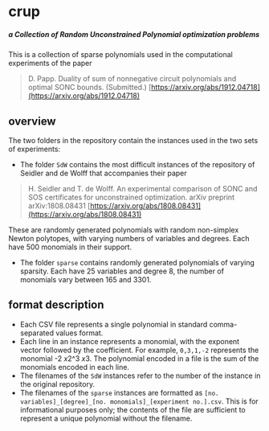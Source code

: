 # crup
##### a Collection of Random Unconstrained Polynomial optimization problems

This is a collection of sparse polynomials used in the computational experiments of the paper 
> D. Papp. Duality of sum of nonnegative circuit polynomials and optimal SONC bounds. (Submitted.) [https://arxiv.org/abs/1912.04718](https://arxiv.org/abs/1912.04718) 

## overview

The two folders in the repository contain the instances used in the two sets of experiments:
* The folder `SdW` contains the most difficult instances of the repository of Seidler and de Wolff that accompanies their paper
> H. Seidler and T. de Wolff. An experimental comparison of SONC and SOS certificates for unconstrained optimization. arXiv preprint arXiv:1808.08431 [https://arxiv.org/abs/1808.08431](https://arxiv.org/abs/1808.08431)
>  
These are randomly generated polynomials with random non-simplex Newton polytopes, with varying numbers of variables and degrees. Each have 500 monomials in their support.

* The folder `sparse` contains randomly generated polynomials of varying sparsity. Each have 25 variables and degree 8, the number of monomials vary between 165 and 3301.

## format description

* Each CSV file represents a single polynomial in standard comma-separated values format.
* Each line in an instance represents a monomial, with the exponent vector followed by the coefficient. For example, `0,3,1,-2` represents the monomial -2 *x*2^3 *x*3. The polynomial encoded in a file is the sum of the monomials encoded in each line.
* The filenames of the `SdW` instances refer to the number of the instance in the original repository.
* The filenames of the `sparse` instances are formatted as `[no. variables]_[degree]_[no. monomials]_[experiment no.].csv`. This is for informational purposes only; the contents of the file are sufficient to represent a unique polynomial without the filename.
